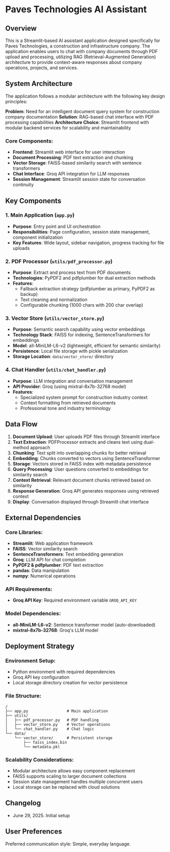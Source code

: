 # Paves Technologies AI Assistant

## Overview

This is a Streamlit-based AI assistant application designed specifically for Paves Technologies, a construction and infrastructure company. The application enables users to chat with company documents through PDF upload and processing, utilizing RAG (Retrieval-Augmented Generation) architecture to provide context-aware responses about company operations, projects, and services.

## System Architecture

The application follows a modular architecture with the following key design principles:

**Problem**: Need for an intelligent document query system for construction company documentation
**Solution**: RAG-based chat interface with PDF processing capabilities
**Architecture Choice**: Streamlit frontend with modular backend services for scalability and maintainability

### Core Components:
- **Frontend**: Streamlit web interface for user interaction
- **Document Processing**: PDF text extraction and chunking
- **Vector Storage**: FAISS-based similarity search with sentence transformers
- **Chat Interface**: Groq API integration for LLM responses
- **Session Management**: Streamlit session state for conversation continuity

## Key Components

### 1. Main Application (`app.py`)
- **Purpose**: Entry point and UI orchestration
- **Responsibilities**: Page configuration, session state management, component initialization
- **Key Features**: Wide layout, sidebar navigation, progress tracking for file uploads

### 2. PDF Processor (`utils/pdf_processor.py`)
- **Purpose**: Extract and process text from PDF documents
- **Technologies**: PyPDF2 and pdfplumber for dual extraction methods
- **Features**: 
  - Fallback extraction strategy (pdfplumber as primary, PyPDF2 as backup)
  - Text cleaning and normalization
  - Configurable chunking (1000 chars with 200 char overlap)

### 3. Vector Store (`utils/vector_store.py`)
- **Purpose**: Semantic search capability using vector embeddings
- **Technology Stack**: FAISS for indexing, SentenceTransformers for embeddings
- **Model**: all-MiniLM-L6-v2 (lightweight, efficient for semantic similarity)
- **Persistence**: Local file storage with pickle serialization
- **Storage Location**: `data/vector_store/` directory

### 4. Chat Handler (`utils/chat_handler.py`)
- **Purpose**: LLM integration and conversation management
- **API Provider**: Groq (using mixtral-8x7b-32768 model)
- **Features**: 
  - Specialized system prompt for construction industry context
  - Context formatting from retrieved documents
  - Professional tone and industry terminology

## Data Flow

1. **Document Upload**: User uploads PDF files through Streamlit interface
2. **Text Extraction**: PDFProcessor extracts and cleans text using dual-method approach
3. **Chunking**: Text split into overlapping chunks for better retrieval
4. **Embedding**: Chunks converted to vectors using SentenceTransformer
5. **Storage**: Vectors stored in FAISS index with metadata persistence
6. **Query Processing**: User questions converted to embeddings for similarity search
7. **Context Retrieval**: Relevant document chunks retrieved based on similarity
8. **Response Generation**: Groq API generates responses using retrieved context
9. **Display**: Conversation displayed through Streamlit chat interface

## External Dependencies

### Core Libraries:
- **Streamlit**: Web application framework
- **FAISS**: Vector similarity search
- **SentenceTransformers**: Text embedding generation
- **Groq**: LLM API for chat completion
- **PyPDF2 & pdfplumber**: PDF text extraction
- **pandas**: Data manipulation
- **numpy**: Numerical operations

### API Requirements:
- **Groq API Key**: Required environment variable `GROQ_API_KEY`

### Model Dependencies:
- **all-MiniLM-L6-v2**: Sentence transformer model (auto-downloaded)
- **mixtral-8x7b-32768**: Groq's LLM model

## Deployment Strategy

### Environment Setup:
- Python environment with required dependencies
- Groq API key configuration
- Local storage directory creation for vector persistence

### File Structure:
```
/
├── app.py                 # Main application
├── utils/
│   ├── pdf_processor.py   # PDF handling
│   ├── vector_store.py    # Vector operations
│   └── chat_handler.py    # Chat logic
└── data/
    └── vector_store/      # Persistent storage
        ├── faiss_index.bin
        └── metadata.pkl
```

### Scalability Considerations:
- Modular architecture allows easy component replacement
- FAISS supports scaling to larger document collections
- Session state management handles multiple concurrent users
- Local storage can be replaced with cloud solutions

## Changelog

- June 29, 2025. Initial setup

## User Preferences

Preferred communication style: Simple, everyday language.